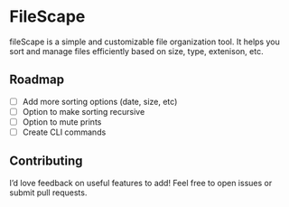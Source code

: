 # FileScape

fileScape is a simple and customizable file organization tool. It helps you sort and manage files efficiently based on size, type, extenison, etc.

## Roadmap

- [ ] Add more sorting options (date, size, etc)
- [ ] Option to make sorting recursive
- [ ] Option to mute prints
- [ ] Create CLI commands

<!-- ## Features

* Organize files by size, type, or custom rules.
* Move, rename, or delete empty directories after sorting.
* Simple CLI interface for easy use.
* Lightweight and efficient.

## Installation

You can install fileScape via pip:

```pip install fileScape```

Usage

Run the following command to organize files in a directory:

```filescape --path /your/directory --mode size```

### Options:

* `--path`: Specify the directory to organize.
* `--mode`: Choose organization mode (size, type, custom). -->


## Contributing

I’d love feedback on useful features to add! Feel free to open issues or submit pull requests.